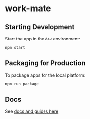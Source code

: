 <h1>work-mate</h1>

## Starting Development

Start the app in the `dev` environment:

```bash
npm start
```

## Packaging for Production

To package apps for the local platform:

```bash
npm run package
```

## Docs

See [docs and guides here](https://electron-react-boilerplate.js.org/docs/installation)
